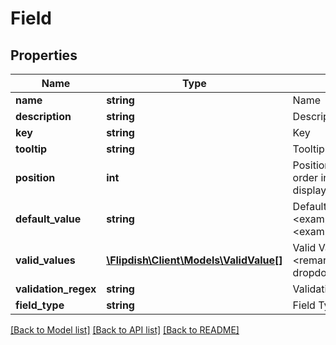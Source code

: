 # Field

## Properties
Name | Type | Description | Notes
------------ | ------------- | ------------- | -------------
**name** | **string** | Name | 
**description** | **string** | Description | 
**key** | **string** | Key | 
**tooltip** | **string** | Tooltip | [optional] 
**position** | **int** | Position  &lt;remarks&gt;Position order in the fields list to display&lt;/remarks&gt; | 
**default_value** | **string** | Default Value  &lt;example&gt;10&lt;/example&gt;&lt;example&gt;true&lt;/example&gt; | [optional] 
**valid_values** | [**\Flipdish\\Client\Models\ValidValue[]**](ValidValue.md) | Valid Values  &lt;remarks&gt;Used typically for dropdown/select&lt;/remarks&gt; | [optional] 
**validation_regex** | **string** | Validation Regex | [optional] 
**field_type** | **string** | Field Type | 

[[Back to Model list]](../README.md#documentation-for-models) [[Back to API list]](../README.md#documentation-for-api-endpoints) [[Back to README]](../README.md)


